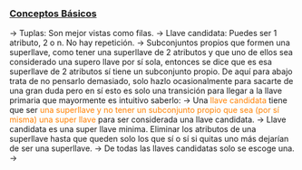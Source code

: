 ### <u>Conceptos Básicos</u>
→ Tuplas: Son mejor vistas como filas.
→ Llave candidata: Puedes ser 1 atributo, 2 o n. No hay repetición.
→ Subconjuntos propios que formen una superllave, como tener una superllave de 2 atributos y que uno de ellos sea considerado una supero llave por sí sola, entonces se dice que es esa superllave de 2 atributos sí tiene un subconjunto propio.
De aquí para abajo trata de no pensarlo demasiado, solo hazlo ocasionalmente para sacarte de una gran duda pero en sí esto es solo una transición para llegar a la llave primaria que mayormente es intuitivo saberlo:
	→ Una <span style="color:#ff8000">llave candidata</span> tiene que ser<span style="color:#ff8000"> una superllave y no tener un subconjunto propio que sea (por sí misma) una super llave</span> para ser considerada una llave candidata.
	→ Llave candidata es una super llave minima. Eliminar los atributos de una superllave hasta que queden solo los que sí o sí si quitas uno más dejarían de ser una superllave.
	→ De todas las llaves candidatas solo se escoge una.
→ 